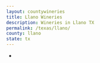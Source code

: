 ```yaml
---
layout: countywineries
title: Llano Wineries
description: Wineries in Llano TX
permalink: /texas/llano/
county: llano
state: tx
---
```

-
